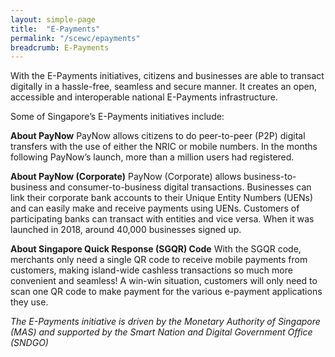 ```yaml
---
layout: simple-page
title:  "E-Payments"
permalink: "/scewc/epayments"
breadcrumb: E-Payments 
---
```


With the E-Payments initiatives, citizens and businesses are able to transact digitally in a hassle-free, seamless and secure manner. It creates an open, accessible and interoperable national E-Payments infrastructure.

Some of Singapore’s E-Payments initiatives include:

**About PayNow**
PayNow allows citizens to do peer-to-peer (P2P) digital transfers with the use of either the NRIC or mobile numbers. In the months following PayNow’s launch, more than a million users had registered.

**About PayNow (Corporate)**
PayNow (Corporate) allows business-to-business and consumer-to-business digital transactions. Businesses can link their corporate bank accounts to their Unique Entity Numbers (UENs) and can easily make and receive payments using UENs. Customers of participating banks can transact with entities and vice versa. When it was launched in 2018, around 40,000 businesses signed up.

**About Singapore Quick Response (SGQR) Code**
With the SGQR code, merchants only need a single QR code to receive mobile payments from customers, making island-wide cashless transactions so much more convenient and seamless!  A win-win situation, customers will only need to scan one QR code to make payment for the various e-payment applications they use. 
 
*The E-Payments initiative is driven by the Monetary Authority of Singapore (MAS) and supported by the Smart Nation and Digital Government Office (SNDGO)*
